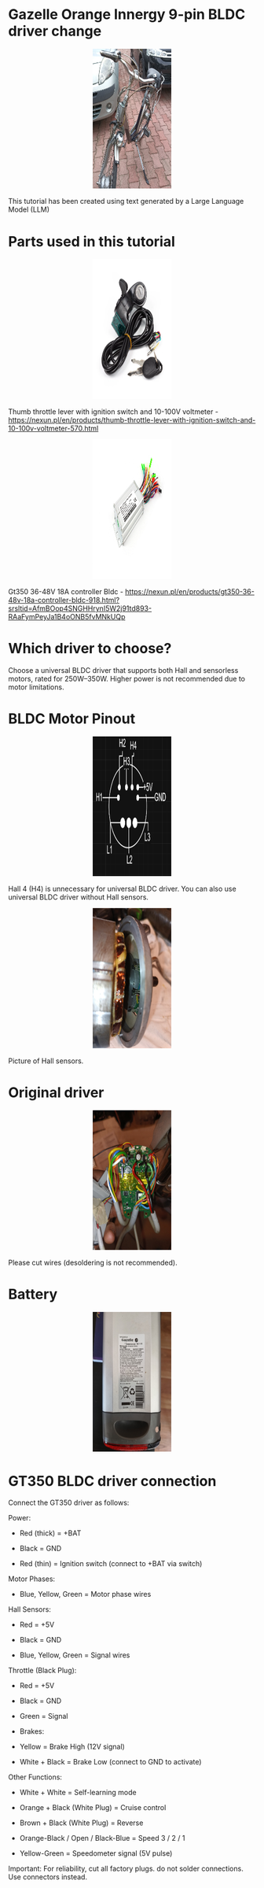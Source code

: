 
# Gazelle Orange Innergy 9-pin BLDC driver change


<p align="center">
  <img src="https://github.com/sailor-elite/Gazelle_Innergy_Orange_DRIVER_CHANGE_Tutorial/blob/main/data/final.jpg" width="160" height="284.4"/>
</p>


This tutorial has been created using text generated by a Large Language Model (LLM)

# Parts used in this tutorial
<p align="center">
  <img src="https://github.com/sailor-elite/Gazelle_Innergy_Orange_DRIVER_CHANGE_Tutorial/blob/main/data/thumb_throttle.webp" width="160" height="284.4"/>
</p>

Thumb throttle lever with ignition switch and 10-100V voltmeter - https://nexun.pl/en/products/thumb-throttle-lever-with-ignition-switch-and-10-100v-voltmeter-570.html

<p align="center">
  <img src="https://github.com/sailor-elite/Gazelle_Innergy_Orange_DRIVER_CHANGE_Tutorial/blob/main/data/gt350.webp" width="160" height="284.4"/>
</p>

Gt350 36-48V 18A controller Bldc - 
https://nexun.pl/en/products/gt350-36-48v-18a-controller-bldc-918.html?srsltid=AfmBOop4SNGHHrynI5W2j91td893-RAaFymPeyJa1B4oONB5fvMNkUQp


# Which driver to choose?

Choose a universal BLDC driver that supports both Hall and sensorless motors, rated for 250W–350W. Higher power is not recommended due to motor limitations.

# BLDC Motor Pinout

<p align="center">
  <img src="https://github.com/sailor-elite/Gazelle_Innergy_Orange_DRIVER_CHANGE_Tutorial/blob/main/data/Motor-Connector.png" width="160" height="284.4"/>
</p>

Hall 4 (H4) is unnecessary for universal BLDC driver. You can also use universal BLDC driver without Hall sensors.

<p align="center">
  <img src="data/hall_sensor.jpg" width="160" height="284.4"/>
</p>
Picture of Hall sensors.


# Original driver

<p align="center">
  <img src="https://github.com/sailor-elite/Gazelle_Innergy_Orange_DRIVER_CHANGE_Tutorial/blob/main/data/Original_driver.jpg" width="160" height="284.4"/>
</p>

Please cut wires (desoldering is not recommended). 

# Battery

<p align="center">
  <img src="https://github.com/sailor-elite/Gazelle_Innergy_Orange_DRIVER_CHANGE_Tutorial/blob/main/data/battery.jpg" width="160" height="284.4"/>
</p>



# GT350 BLDC driver connection

Connect the GT350 driver as follows:

Power:

- Red (thick) = +BAT

- Black = GND

- Red (thin) = Ignition switch (connect to +BAT via switch)

Motor Phases:

- Blue, Yellow, Green = Motor phase wires

Hall Sensors:

- Red = +5V

- Black = GND

- Blue, Yellow, Green = Signal wires

Throttle (Black Plug):

- Red = +5V

- Black = GND

- Green = Signal

- Brakes:

- Yellow = Brake High (12V signal)

- White + Black = Brake Low (connect to GND to activate)

Other Functions:

- White + White = Self-learning mode

- Orange + Black (White Plug) = Cruise control

- Brown + Black (White Plug) = Reverse

- Orange-Black / Open / Black-Blue = Speed 3 / 2 / 1

- Yellow-Green = Speedometer signal (5V pulse)

Important: For reliability, cut all factory plugs. do not solder connections. Use connectors instead.

